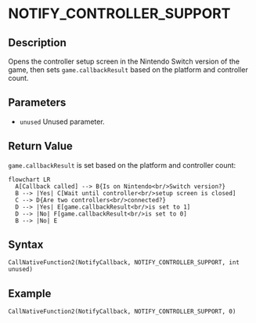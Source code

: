 # NOTIFY_CONTROLLER_SUPPORT

## Description
Opens the controller setup screen in the Nintendo Switch version of the game, then sets `game.callbackResult` based on the platform and controller count.

## Parameters
- `unused`
Unused parameter.

## Return Value
`game.callbackResult` is set based on the platform and controller count:
``` mermaid
flowchart LR
  A[Callback called] --> B{Is on Nintendo<br/>Switch version?}
  B --> |Yes| C[Wait until controller<br/>setup screen is closed]
  C --> D{Are two controllers<br/>connected?}
  D --> |Yes| E[game.callbackResult<br/>is set to 1]
  D --> |No| F[game.callbackResult<br/>is set to 0]
  B --> |No| E
```

## Syntax
```
CallNativeFunction2(NotifyCallback, NOTIFY_CONTROLLER_SUPPORT, int unused)
```

## Example
```
CallNativeFunction2(NotifyCallback, NOTIFY_CONTROLLER_SUPPORT, 0)
```